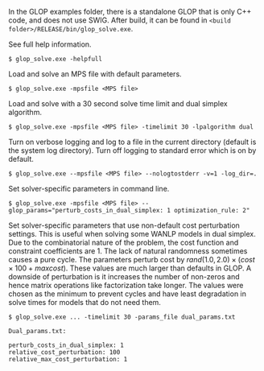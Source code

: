 In the GLOP examples folder, there is a standalone GLOP that is only C++ code,
and does not use SWIG. After build, it can be found in `<build
folder>/RELEASE/bin/glop_solve.exe`.

See full help information.

```
$ glop_solve.exe -helpfull
```

Load and solve an MPS file with default parameters.

```
$ glop_solve.exe -mpsfile <MPS file>
```

Load and solve with a 30 second solve time limit and dual simplex algorithm.

```
$ glop_solve.exe -mpsfile <MPS file> -timelimit 30 -lpalgorithm dual
```

Turn on verbose logging and log to a file in the current directory (default
is the system log directory). Turn off logging to standard error which is on by default.

```
$ glop_solve.exe --mpsfile <MPS file> --nologtostderr -v=1 -log_dir=.
```

Set solver-specific parameters in command line.

```
$ glop_solve.exe -mpsfile <MPS file> --glop_params="perturb_costs_in_dual_simplex: 1 optimization_rule: 2"
```

Set solver-specific parameters that use non-default cost perturbation settings.
This is useful when solving some WANLP models in dual simplex. Due to the
combinatorial nature of the problem, the cost function and constraint
coefficients are 1. The lack of natural randomness sometimes causes a pure cycle.
The parameters perturb cost by $rand(1.0, 2.0) \times (cost
\times 100 + maxcost).$ These values are much larger than defaults in GLOP. A downside
of perturbation is it increases the number of non-zeros and hence matrix operations like
factorization take longer. The values were chosen as the minimum to prevent cycles and
have least degradation in solve times for models that do not need them.
```
$ glop_solve.exe ... -timelimit 30 -params_file dual_params.txt

Dual_params.txt:

perturb_costs_in_dual_simplex: 1
relative_cost_perturbation: 100
relative_max_cost_perturbation: 1
```